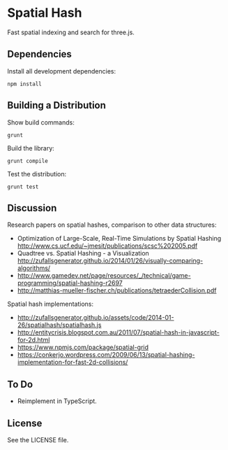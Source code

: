 Spatial Hash
============

Fast spatial indexing and search for three.js.


Dependencies
------------

Install all development dependencies:

    npm install


Building a Distribution
-----------------------

Show build commands:

    grunt

Build the library:

    grunt compile

Test the distribution:

    grunt test


Discussion
----------

Research papers on spatial hashes, comparison to other data structures:

* Optimization of Large-Scale, Real-Time Simulations by Spatial Hashing
  http://www.cs.ucf.edu/~jmesit/publications/scsc%202005.pdf
* Quadtree vs. Spatial Hashing - a Visualization http://zufallsgenerator.github.io/2014/01/26/visually-comparing-algorithms/
* http://www.gamedev.net/page/resources/_/technical/game-programming/spatial-hashing-r2697
* http://matthias-mueller-fischer.ch/publications/tetraederCollision.pdf

Spatial hash implementations:

* http://zufallsgenerator.github.io/assets/code/2014-01-26/spatialhash/spatialhash.js
* http://entitycrisis.blogspot.com.au/2011/07/spatial-hash-in-javascript-for-2d.html
* https://www.npmjs.com/package/spatial-grid
* https://conkerjo.wordpress.com/2009/06/13/spatial-hashing-implementation-for-fast-2d-collisions/


To Do
-----

* Reimplement in TypeScript.


License
-------

See the LICENSE file.
